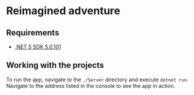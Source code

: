 # Reimagined adventure

## Requirements

- [.NET 5 SDK 5.0.101](https://dotnet.microsoft.com/download/dotnet/5.0)

## Working with the projects

To run the app, navigate to the `./Server` directory and execute `dotnet run`. Navigate to the address listed in the console to see the app in action.
